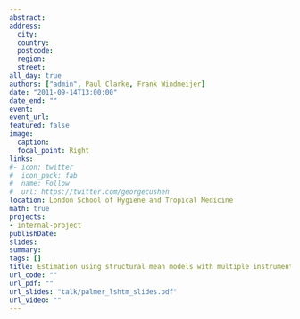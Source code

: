 ```yaml
---
abstract: 
address:
  city: 
  country: 
  postcode: 
  region: 
  street: 
all_day: true
authors: ["admin", Paul Clarke, Frank Windmeijer]
date: "2011-09-14T13:00:00"
date_end: ""
event: 
event_url: 
featured: false
image:
  caption: 
  focal_point: Right
links:
#- icon: twitter
#  icon_pack: fab
#  name: Follow
#  url: https://twitter.com/georgecushen
location: London School of Hygiene and Tropical Medicine
math: true
projects:
- internal-project
publishDate: 
slides: 
summary: 
tags: []
title: Estimation using structural mean models with multiple instruments
url_code: ""
url_pdf: ""
url_slides: "talk/palmer_lshtm_slides.pdf"
url_video: ""
---
```


